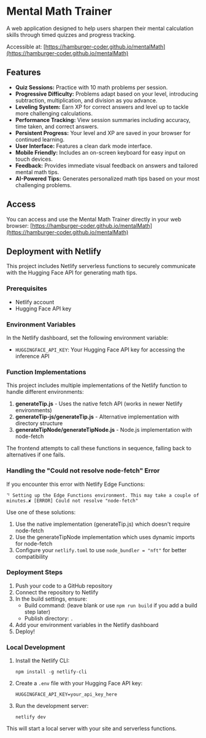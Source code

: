 # Mental Math Trainer

A web application designed to help users sharpen their mental calculation skills through timed quizzes and progress tracking.

Accessible at: [https://hamburger-coder.github.io/mentalMath](https://hamburger-coder.github.io/mentalMath)

## Features

* **Quiz Sessions:** Practice with 10 math problems per session.
* **Progressive Difficulty:** Problems adapt based on your level, introducing subtraction, multiplication, and division as you advance.
* **Leveling System:** Earn XP for correct answers and level up to tackle more challenging calculations.
* **Performance Tracking:** View session summaries including accuracy, time taken, and correct answers.
* **Persistent Progress:** Your level and XP are saved in your browser for continued learning.
* **User Interface:** Features a clean dark mode interface.
* **Mobile Friendly:** Includes an on-screen keyboard for easy input on touch devices.
* **Feedback:** Provides immediate visual feedback on answers and tailored mental math tips.
* **AI-Powered Tips:** Generates personalized math tips based on your most challenging problems.

## Access

You can access and use the Mental Math Trainer directly in your web browser:
[https://hamburger-coder.github.io/mentalMath](https://hamburger-coder.github.io/mentalMath)

## Deployment with Netlify

This project includes Netlify serverless functions to securely communicate with the Hugging Face API for generating math tips.

### Prerequisites

- Netlify account
- Hugging Face API key

### Environment Variables

In the Netlify dashboard, set the following environment variable:

- `HUGGINGFACE_API_KEY`: Your Hugging Face API key for accessing the inference API

### Function Implementations

This project includes multiple implementations of the Netlify function to handle different environments:

1. **generateTip.js** - Uses the native fetch API (works in newer Netlify environments)
2. **generateTip-js/generateTip.js** - Alternative implementation with directory structure
3. **generateTipNode/generateTipNode.js** - Node.js implementation with node-fetch

The frontend attempts to call these functions in sequence, falling back to alternatives if one fails.

### Handling the "Could not resolve node-fetch" Error

If you encounter this error with Netlify Edge Functions:

```
⠙ Setting up the Edge Functions environment. This may take a couple of minutes.✘ [ERROR] Could not resolve "node-fetch"
```

Use one of these solutions:

1. Use the native implementation (generateTip.js) which doesn't require node-fetch
2. Use the generateTipNode implementation which uses dynamic imports for node-fetch
3. Configure your `netlify.toml` to use `node_bundler = "nft"` for better compatibility

### Deployment Steps

1. Push your code to a GitHub repository
2. Connect the repository to Netlify
3. In the build settings, ensure:
   - Build command: (leave blank or use `npm run build` if you add a build step later)
   - Publish directory: `.`
4. Add your environment variables in the Netlify dashboard
5. Deploy!

### Local Development

1. Install the Netlify CLI:
   ```
   npm install -g netlify-cli
   ```

2. Create a `.env` file with your Hugging Face API key:
   ```
   HUGGINGFACE_API_KEY=your_api_key_here
   ```

3. Run the development server:
   ```
   netlify dev
   ```

This will start a local server with your site and serverless functions.
